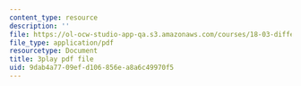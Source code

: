 ```yaml
---
content_type: resource
description: ''
file: https://ol-ocw-studio-app-qa.s3.amazonaws.com/courses/18-03-differential-equations-spring-2010/9dab4a7709efd106856ea8a6c49970f5_kRR9EVzr4lc.pdf
file_type: application/pdf
resourcetype: Document
title: 3play pdf file
uid: 9dab4a77-09ef-d106-856e-a8a6c49970f5
---
```

